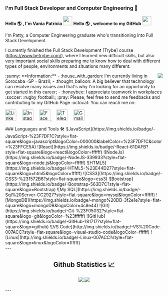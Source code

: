 ### I'm Full Stack Developer and Computer Engineering 👋
 
<!--
**vapatty6848/vapatty6848** is a ✨ _special_ ✨ repository because its `README.md` (this file) appears on your GitHub profile.

Here are some ideas to get you started:

- 🔭 I’m currently working on ...
- 🌱 I’m currently learning ...
- 👯 I’m looking to collaborate on ...
- 🤔 I’m looking for help with ...
- 💬 Ask me about ...
- 📫 How to reach me: ...
- 😄 Pronouns: ...
- ⚡ Fun fact: ...
-->
**Hello :earth_americas: , I'm Vania Patricia <img src="https://github.com/TheDudeThatCode/TheDudeThatCode/blob/master/Assets/Hi.gif" width="29px">**
**Hello :earth_americas: , welcome to my GitHub  <img src="https://github.com/TheDudeThatCode/TheDudeThatCode/blob/master/Assets/Hi.gif" width="29px">**

I'm Patty, a Computer Engineering  graduate who's transitioning into Full Stack Development.

I currently finished the Full Stack Development [Trybe] course (https://www.betrybe.com/), where I learned new difficult skills, but also very important social skills preparing me to know how to deal with different types of people, environments and situations many different.

<img align="right" src="https://github.com/vapatty6848/vapatty6848/blob/master/mina.gif">
:sunny: **Information:** 
- :house_with_garden: I'm currently living in Sorocaba -SP - Brazil;
- :thought_balloon: A big believer that technology can resolve many
issues and that's why I'm looking for an opportunity to get started in this career;
- :honeybee: I appreciate teamwork in workplaces  :soccer: :rugby_football:;
:pray: Please, feel free to send me feedbacks and contributing to my GitHub Page :octocat:
You can reach me on:
<p align="left">
  <a href="https://www.linkedin.com/in/vania-patricia-garcia-gomes/"><img src="https://github.com/vapatty6848/vapatty6848/blob/master/linkedin-round.svg" width="35px" alt="LinkedIn"></a> &nbsp; &nbsp;
  <a href="https://instagram.com/vapatty2018"><img src="https://github.com/vapatty6848/vapatty6848/blob/master/instagram-round.svg" width="35px" alt="Instagram"></a> &nbsp; &nbsp;
  <a href="https://www.facebook.com/patty garcia/"><img src="https://github.com/vapatty6848/vapatty6848/blob/master/facebook-round.png" width="35px" alt="Facebook">     </a> &nbsp; &nbsp;
  <a href="https://t.me/vania patricia"><img src="https://github.com/vapatty6848/vapatty6848/blob/master/telegram-round.svg" width="35px" alt="Telegram"></a> &nbsp; &nbsp;
  <a href="mailto:vapatty@gmail.com?subject=Hello%20Patty"><img src="https://github.com/vapatty6848/vapatty6848/blob/master/gmail.png" width="35px" alt="Gmail"></a> &nbsp; &nbsp;
</p>
### Languages and Tools 🛠 
![JavaScript](https://img.shields.io/badge/-JavaScript-%23F7DF1C?style=flat-square&logo=javascript&logoColor=000000&labelColor=%23F7DF1C&color=%23FFCE5A)
![React](https://img.shields.io/badge/-React-61DAFB?style=flat-square&logo=react&logoColor=ffffff)
![NodeJs](https://img.shields.io/badge/-NodeJS-339933?style=flat-square&logo=node.js&logoColor=ffffff)
![HTML5](https://img.shields.io/badge/-HTML5-%23E44D27?style=flat-square&logo=html5&logoColor=ffffff)
![CSS3](https://img.shields.io/badge/-CSS3-%231572B6?style=flat-square&logo=css3)
![Bootstrap](https://img.shields.io/badge/-Bootstrap-563D7C?style=flat-square&logo=Bootstrap)
![My SQL](https://img.shields.io/badge/-Sql%20Server-CC2927?style=flat-square&logo=mysql&logoColor=ffffff)
![MongoDB](https://img.shields.io/badge/-mongo%20DB-3f2e1e?style=flat-square&logo=mongoDB&logoColor=4c8e44)
![Git](https://img.shields.io/badge/-Git-%23F05032?style=flat-square&logo=git&logoColor=%23ffffff)
![GitHub](https://img.shields.io/badge/-GitHub-181717?style=flat-square&logo=github)
![VS Code](http://img.shields.io/badge/-VS%20Code-007ACC?style=flat-square&logo=visual-studio-code&logoColor=ffffff)
![Linux](http://img.shields.io/badge/-Linux-007ACC?style=flat-square&logo=linux&logoColor=ffffff)
 
<br/>
---
<br/>
  <h2 align="center"> Github Statistics 📈 </h2>
  
  <div align="center"> 
     <a href="">
      <img align="center" src="https://github-readme-stats-sigma-five.vercel.app/api?username=vapatty6848show_icons=true&include_all_commits=true&count_private=true&theme=react&line_height=40" />
    </a>
    <a href="">
      <img align="center" src="https://github-readme-stats.vercel.app/api/top-langs/?username=vapatty6848&theme=react&line_height=40&hide=css"/>
    </a>
  </div>  
<br/>
---
